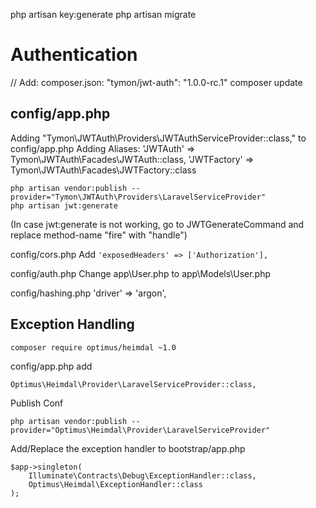 php artisan key:generate
php artisan migrate



# Authentication
// Add: composer.json: "tymon/jwt-auth": "1.0.0-rc.1"
composer update

## config/app.php
Adding "Tymon\JWTAuth\Providers\JWTAuthServiceProvider::class," to config/app.php
Adding Aliases: 'JWTAuth' => Tymon\JWTAuth\Facades\JWTAuth::class,
                   'JWTFactory' => Tymon\JWTAuth\Facades\JWTFactory::class

```                   
php artisan vendor:publish --provider="Tymon\JWTAuth\Providers\LaravelServiceProvider"
php artisan jwt:generate
```

(In case jwt:generate is not working, go to JWTGenerateCommand and replace method-name "fire" with "handle")

config/cors.php
Add ```'exposedHeaders' => ['Authorization'],```


config/auth.php
Change app\User.php to app\Models\User.php

config/hashing.php
'driver' => 'argon',

## Exception Handling

```composer require optimus/heimdal ~1.0```

config/app.php add

```Optimus\Heimdal\Provider\LaravelServiceProvider::class,```

Publish Conf

```php artisan vendor:publish --provider="Optimus\Heimdal\Provider\LaravelServiceProvider" ```

Add/Replace the exception handler to bootstrap/app.php

```
$app->singleton(
    Illuminate\Contracts\Debug\ExceptionHandler::class,
    Optimus\Heimdal\ExceptionHandler::class
);
```


